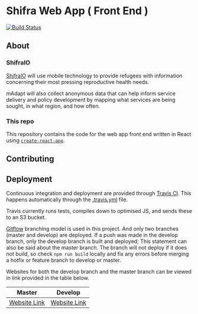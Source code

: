 # Shifra Web App ( Front End )

[![Build Status](https://api.travis-ci.org/ShifraIO/shifra-frontend.svg?branch=master)](https://travis-ci.org/ShifraIO/shifra-frontend)

## About

### ShifraIO

[ShifraIO](http://shifra.io/) will use mobile technology to provide refugees with information concerning their most pressing reproductive health needs.

mAdapt will also collect anonymous data that can help inform service delivery and policy development by mapping what services are being sought, in what region, and how often.

### This repo

This repository contains the code for the web app front end written in React using [`create-react-app`](https://github.com/facebookincubator/create-react-app).

## Contributing

## Deployment

Continuous integration and deployment are provided through [Travis CI](https://travis-ci.org/). This happens automatically through the [.travis.yml](.travis.yml) file.

Travis currently runs tests, compiles down to optimised JS, and sends these to an S3 bucket.

[Gitflow](https://www.atlassian.com/git/tutorials/comparing-workflows/gitflow-workflow) branching model is used in this project. And only two branches (master and develop) are deployed. If a push was made in the develop branch, only the develop branch is built and deployed; This statement can also be said about the master branch. The branch will not deploy if it does not build, so check `npm run build` locally and fix any errors before merging a hotfix or feature branch to develop or master.

Websites for both the develop branch and the master branch can be viewed in link provided in the table below.

| Master                         | Develop                    |
| -------------                  |:-------------:             |
| [Website Link][urlMaster]      | [Website Link][urlDevelop] |

[urlMaster]: http://shifra.io/
[urlDevelop]:http://shifra-frontend-develop.s3-website-ap-southeast-2.amazonaws.com
